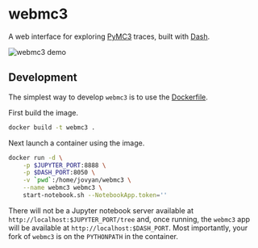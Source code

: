 # webmc3
A web interface for exploring [PyMC3](https://github.com/pymc-devs/pymc3) traces, built with [Dash](https://github.com/plotly/dash).

![webmc3 demo](/docs/demo.gif)

## Development

The simplest way to develop `webmc3` is to use the [Dockerfile](/Dockerfile).

First build the image.

```bash
docker build -t webmc3 .
```

Next launch a container using the image.

```bash
docker run -d \
    -p $JUPYTER_PORT:8888 \
    -p $DASH_PORT:8050 \
    -v `pwd`:/home/jovyan/webmc3 \
    --name webmc3 webmc3 \
    start-notebook.sh --NotebookApp.token=''
```

There will not be a Jupyter notebook server available at `http://localhost:$JUPYTER_PORT/tree` and, once running, the `webmc3` app will be available at `http://localhost:$DASH_PORT`.  Most importantly, your fork of `webmc3` is on the `PYTHONPATH` in the container.
